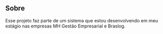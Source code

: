 ## Sobre

Esse projeto faz parte de um sistema que estou desenvolvendo em meu estágio nas empresas MH Gestão Empresarial e Braslog.
